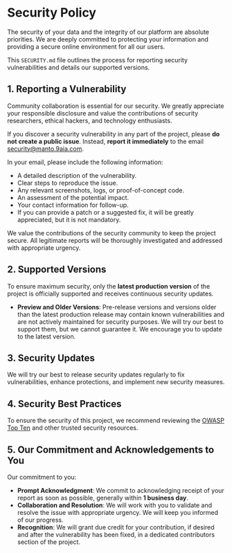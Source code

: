 # Security Policy

The security of your data and the integrity of our platform are absolute priorities. We are deeply committed to protecting your information and providing a secure online environment for all our users.

This `SECURITY.md` file outlines the process for reporting security vulnerabilities and details our supported versions.

## 1. Reporting a Vulnerability

Community collaboration is essential for our security. We greatly appreciate your responsible disclosure and value the contributions of security researchers, ethical hackers, and technology enthusiasts.

If you discover a security vulnerability in any part of the project, please **do not create a public issue**. Instead, **report it immediately** to the email [security@manto.9aia.com](mailto:security@manto.9aia.com).

In your email, please include the following information:

- A detailed description of the vulnerability.
- Clear steps to reproduce the issue.
- Any relevant screenshots, logs, or proof-of-concept code.
- An assessment of the potential impact.
- Your contact information for follow-up.
- If you can provide a patch or a suggested fix, it will be greatly appreciated, but it is not mandatory.

We value the contributions of the security community to keep the project secure. All legitimate reports will be thoroughly investigated and addressed with appropriate urgency.

## 2. Supported Versions

To ensure maximum security, only the **latest production version** of the project is officially supported and receives continuous security updates.

- **Preview and Older Versions**: Pre-release versions and versions older than the latest production release may contain known vulnerabilities and are not actively maintained for security purposes. We will try our best to support them, but we cannot guarantee it. We encourage you to update to the latest version.

## 3. Security Updates

We will try our best to release security updates regularly to fix vulnerabilities, enhance protections, and implement new security measures.

## 4. Security Best Practices

To ensure the security of this project, we recommend reviewing the [OWASP Top Ten](https://owasp.org/www-project-top-ten/) and other trusted security resources.

## 5. Our Commitment and Acknowledgements to You

Our commitment to you:

- **Prompt Acknowledgment**: We commit to acknowledging receipt of your report as soon as possible, generally within **1 business day**.
- **Collaboration and Resolution**: We will work with you to validate and resolve the issue with appropriate urgency. We will keep you informed of our progress.
- **Recognition**: We will grant due credit for your contribution, if desired and after the vulnerability has been fixed, in a dedicated contributors section of the project.
